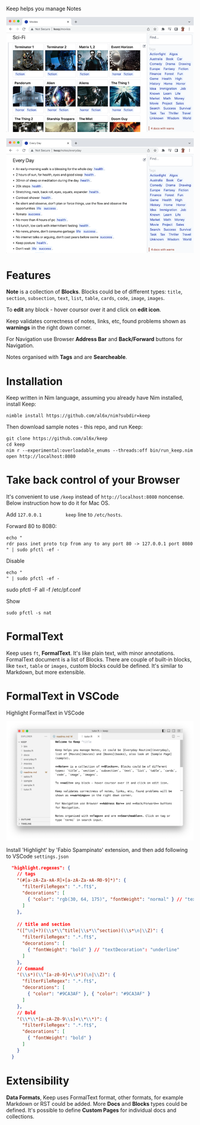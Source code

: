 Keep helps you manage Notes

![](docs/keep1.png)

![](docs/keep2.png)

# Features

**Note** is a collection of **Blocks**. Blocks could be of different types: `title`, `section`, `subsection`, `text`, `list`, `table`, `cards`, `code`, `image`, `images`.

To **edit** any block - hover coursor over it and click on **edit icon**.

Keep validates correctness of notes, links, etc, found problems shown as **warnings** in the right down corner.

For Navigation use Browser **Address Bar** and **Back/Forward** buttons for Navigation.

Notes organised with **Tags** and are **Searcheable**.

# Installation

Keep written in Nim language, assuming you already have Nim installed, install Keep:

```
nimble install https://github.com/al6x/nim?subdir=keep
```

Then download sample notes - this repo, and run Keep:

```
git clone https://github.com/al6x/keep
cd keep
nim r --experimental:overloadable_enums --threads:off bin/run_keep.nim
open http://localhost:8080
```

# Take back control of your Browser

It's convenient to use `/keep` instead of `http://localhost:8080` noncense. Below instruction how to do it for Mac OS.

Add `127.0.0.1         keep` line to `/etc/hosts`.

Forward 80 to 8080:

```
echo "
rdr pass inet proto tcp from any to any port 80 -> 127.0.0.1 port 8080
" | sudo pfctl -ef -
```

Disable

```
echo "
" | sudo pfctl -ef -
```

sudo pfctl -F all -f /etc/pf.conf

Show

```
sudo pfctl -s nat
```

# FormalText

Keep uses `ft`, **FormalText**. It's like plain text, with minor annotations. FormalText document is a list of Blocks. There are couple of built-in blocks, like `text`, `table` or `images`, custom blocks could be defined. It's similar to Markdown, but more extensible.

# FormalText in VSCode

Highlight FormalText in VSCode

![](docs/vscode.png)

Install 'Highlight' by 'Fabio Spampinato' extension, and then add following to VSCode `settings.json`

```JSON
  "highlight.regexes": {
    // tags
    "(#[a-zA-Zа-яА-Я]+[a-zA-Zа-яА-Я0-9]*)": {
      "filterFileRegex": ".*.ft$",
      "decorations": [
        { "color": "rgb(30, 64, 175)", "fontWeight": "normal" } // "textDecoration": "underline"
      ]
    },

    // title and section
    "([^\n]+?)(\\s*\\^title|\\s*\\^section)(\\s*\n|\\Z)": {
      "filterFileRegex": ".*.ft$",
      "decorations": [
        { "fontWeight": "bold" } // "textDecoration": "underline"
      ]
    },
    // Command
    "(\\s*)(\\^[a-z0-9]+\\s*)(\n|\\Z)": {
      "filterFileRegex": ".*.ft$",
      "decorations": [
        { "color": "#9CA3AF" }, { "color": "#9CA3AF" }
      ]
    },
    // Bold
    "(\\*\\*[a-zA-Z0-9\\s]+\\*\\*)": {
      "filterFileRegex": ".*.ft$",
      "decorations": [
        { "fontWeight": "bold" }
      ]
    }
  }
```

# Extensibility

**Data Formats**, Keep uses FormalText format, other formats, for example Markdown or RST could be added. More **Docs** and **Blocks** types could be defined. It's possible to define **Custom Pages** for individual docs and collections.